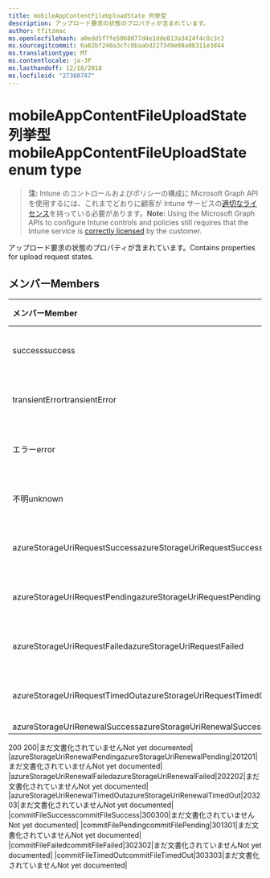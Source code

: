 ```yaml
---
title: mobileAppContentFileUploadState 列挙型
description: アップロード要求の状態のプロパティが含まれています。
author: tfitzmac
ms.openlocfilehash: a0edd5f7fe5068077d4e1dde813a3424f4c8c3c2
ms.sourcegitcommit: 6a82bf240a3cfc0baabd227349e08a08311e3d44
ms.translationtype: MT
ms.contentlocale: ja-JP
ms.lasthandoff: 12/18/2018
ms.locfileid: "27360747"
---
```

# <a name="mobileappcontentfileuploadstate-enum-type"></a><span data-ttu-id="090b5-103">mobileAppContentFileUploadState 列挙型</span><span class="sxs-lookup"><span data-stu-id="090b5-103">mobileAppContentFileUploadState enum type</span></span>

> <span data-ttu-id="090b5-104">**注:** Intune のコントロールおよびポリシーの構成に Microsoft Graph API を使用するには、これまでどおりに顧客が Intune サービスの[適切なライセンス](https://go.microsoft.com/fwlink/?linkid=839381)を持っている必要があります。</span><span class="sxs-lookup"><span data-stu-id="090b5-104">**Note:** Using the Microsoft Graph APIs to configure Intune controls and policies still requires that the Intune service is [correctly licensed](https://go.microsoft.com/fwlink/?linkid=839381) by the customer.</span></span>

<span data-ttu-id="090b5-105">アップロード要求の状態のプロパティが含まれています。</span><span class="sxs-lookup"><span data-stu-id="090b5-105">Contains properties for upload request states.</span></span>
## <a name="members"></a><span data-ttu-id="090b5-106">メンバー</span><span class="sxs-lookup"><span data-stu-id="090b5-106">Members</span></span>
|<span data-ttu-id="090b5-107">メンバー</span><span class="sxs-lookup"><span data-stu-id="090b5-107">Member</span></span>|<span data-ttu-id="090b5-108">値</span><span class="sxs-lookup"><span data-stu-id="090b5-108">Value</span></span>|<span data-ttu-id="090b5-109">説明</span><span class="sxs-lookup"><span data-stu-id="090b5-109">Description</span></span>|
|:---|:---|:---|
|<span data-ttu-id="090b5-110">success</span><span class="sxs-lookup"><span data-stu-id="090b5-110">success</span></span>|<span data-ttu-id="090b5-111">0</span><span class="sxs-lookup"><span data-stu-id="090b5-111">0</span></span>|<span data-ttu-id="090b5-112">まだ文書化されていません</span><span class="sxs-lookup"><span data-stu-id="090b5-112">Not yet documented</span></span>|
|<span data-ttu-id="090b5-113">transientError</span><span class="sxs-lookup"><span data-stu-id="090b5-113">transientError</span></span>|<span data-ttu-id="090b5-114">1</span><span class="sxs-lookup"><span data-stu-id="090b5-114">1</span></span>|<span data-ttu-id="090b5-115">まだ文書化されていません</span><span class="sxs-lookup"><span data-stu-id="090b5-115">Not yet documented</span></span>|
|<span data-ttu-id="090b5-116">エラー</span><span class="sxs-lookup"><span data-stu-id="090b5-116">error</span></span>|<span data-ttu-id="090b5-117">2</span><span class="sxs-lookup"><span data-stu-id="090b5-117">2</span></span>|<span data-ttu-id="090b5-118">まだ文書化されていません</span><span class="sxs-lookup"><span data-stu-id="090b5-118">Not yet documented</span></span>|
|<span data-ttu-id="090b5-119">不明</span><span class="sxs-lookup"><span data-stu-id="090b5-119">unknown</span></span>|<span data-ttu-id="090b5-120">3</span><span class="sxs-lookup"><span data-stu-id="090b5-120">3</span></span>|<span data-ttu-id="090b5-121">まだ文書化されていません</span><span class="sxs-lookup"><span data-stu-id="090b5-121">Not yet documented</span></span>|
|<span data-ttu-id="090b5-122">azureStorageUriRequestSuccess</span><span class="sxs-lookup"><span data-stu-id="090b5-122">azureStorageUriRequestSuccess</span></span>|<span data-ttu-id="090b5-123">100</span><span class="sxs-lookup"><span data-stu-id="090b5-123">100</span></span>|<span data-ttu-id="090b5-124">まだ文書化されていません</span><span class="sxs-lookup"><span data-stu-id="090b5-124">Not yet documented</span></span>|
|<span data-ttu-id="090b5-125">azureStorageUriRequestPending</span><span class="sxs-lookup"><span data-stu-id="090b5-125">azureStorageUriRequestPending</span></span>|<span data-ttu-id="090b5-126">101</span><span class="sxs-lookup"><span data-stu-id="090b5-126">101</span></span>|<span data-ttu-id="090b5-127">まだ文書化されていません</span><span class="sxs-lookup"><span data-stu-id="090b5-127">Not yet documented</span></span>|
|<span data-ttu-id="090b5-128">azureStorageUriRequestFailed</span><span class="sxs-lookup"><span data-stu-id="090b5-128">azureStorageUriRequestFailed</span></span>|<span data-ttu-id="090b5-129">102</span><span class="sxs-lookup"><span data-stu-id="090b5-129">102</span></span>|<span data-ttu-id="090b5-130">まだ文書化されていません</span><span class="sxs-lookup"><span data-stu-id="090b5-130">Not yet documented</span></span>|
|<span data-ttu-id="090b5-131">azureStorageUriRequestTimedOut</span><span class="sxs-lookup"><span data-stu-id="090b5-131">azureStorageUriRequestTimedOut</span></span>|<span data-ttu-id="090b5-132">103</span><span class="sxs-lookup"><span data-stu-id="090b5-132">103</span></span>|<span data-ttu-id="090b5-133">まだ文書化されていません</span><span class="sxs-lookup"><span data-stu-id="090b5-133">Not yet documented</span></span>|
|<span data-ttu-id="090b5-134">azureStorageUriRenewalSuccess</span><span class="sxs-lookup"><span data-stu-id="090b5-134">azureStorageUriRenewalSuccess</span></span>|<span data-ttu-id="090b5-135"> 
200 
</span><span class="sxs-lookup"><span data-stu-id="090b5-135">200</span></span>|<span data-ttu-id="090b5-136">まだ文書化されていません</span><span class="sxs-lookup"><span data-stu-id="090b5-136">Not yet documented</span></span>|
|<span data-ttu-id="090b5-137">azureStorageUriRenewalPending</span><span class="sxs-lookup"><span data-stu-id="090b5-137">azureStorageUriRenewalPending</span></span>|<span data-ttu-id="090b5-138">201</span><span class="sxs-lookup"><span data-stu-id="090b5-138">201</span></span>|<span data-ttu-id="090b5-139">まだ文書化されていません</span><span class="sxs-lookup"><span data-stu-id="090b5-139">Not yet documented</span></span>|
|<span data-ttu-id="090b5-140">azureStorageUriRenewalFailed</span><span class="sxs-lookup"><span data-stu-id="090b5-140">azureStorageUriRenewalFailed</span></span>|<span data-ttu-id="090b5-141">202</span><span class="sxs-lookup"><span data-stu-id="090b5-141">202</span></span>|<span data-ttu-id="090b5-142">まだ文書化されていません</span><span class="sxs-lookup"><span data-stu-id="090b5-142">Not yet documented</span></span>|
|<span data-ttu-id="090b5-143">azureStorageUriRenewalTimedOut</span><span class="sxs-lookup"><span data-stu-id="090b5-143">azureStorageUriRenewalTimedOut</span></span>|<span data-ttu-id="090b5-144">203</span><span class="sxs-lookup"><span data-stu-id="090b5-144">203</span></span>|<span data-ttu-id="090b5-145">まだ文書化されていません</span><span class="sxs-lookup"><span data-stu-id="090b5-145">Not yet documented</span></span>|
|<span data-ttu-id="090b5-146">commitFileSuccess</span><span class="sxs-lookup"><span data-stu-id="090b5-146">commitFileSuccess</span></span>|<span data-ttu-id="090b5-147">300</span><span class="sxs-lookup"><span data-stu-id="090b5-147">300</span></span>|<span data-ttu-id="090b5-148">まだ文書化されていません</span><span class="sxs-lookup"><span data-stu-id="090b5-148">Not yet documented</span></span>|
|<span data-ttu-id="090b5-149">commitFilePending</span><span class="sxs-lookup"><span data-stu-id="090b5-149">commitFilePending</span></span>|<span data-ttu-id="090b5-150">301</span><span class="sxs-lookup"><span data-stu-id="090b5-150">301</span></span>|<span data-ttu-id="090b5-151">まだ文書化されていません</span><span class="sxs-lookup"><span data-stu-id="090b5-151">Not yet documented</span></span>|
|<span data-ttu-id="090b5-152">commitFileFailed</span><span class="sxs-lookup"><span data-stu-id="090b5-152">commitFileFailed</span></span>|<span data-ttu-id="090b5-153">302</span><span class="sxs-lookup"><span data-stu-id="090b5-153">302</span></span>|<span data-ttu-id="090b5-154">まだ文書化されていません</span><span class="sxs-lookup"><span data-stu-id="090b5-154">Not yet documented</span></span>|
|<span data-ttu-id="090b5-155">commitFileTimedOut</span><span class="sxs-lookup"><span data-stu-id="090b5-155">commitFileTimedOut</span></span>|<span data-ttu-id="090b5-156">303</span><span class="sxs-lookup"><span data-stu-id="090b5-156">303</span></span>|<span data-ttu-id="090b5-157">まだ文書化されていません</span><span class="sxs-lookup"><span data-stu-id="090b5-157">Not yet documented</span></span>|



